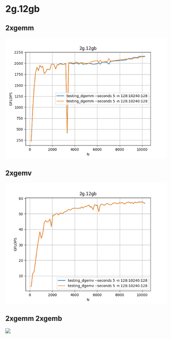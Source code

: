 # 2g.12gb

## 2xgemm

![](./2g.12gb%20-%202xgemm/2g.12gb.png)

## 2xgemv

![](./2g.12gb%20-%202xgemv/2g.12gb.png)

## 2xgemm 2xgemb

![](./2g.12gb%20-%202xgemm%202x%20gemv/2g.12gb.png)